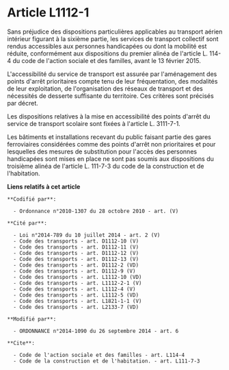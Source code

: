 # Article L1112-1

Sans préjudice des dispositions particulières applicables au transport aérien intérieur figurant à la sixième partie, les
services de transport collectif sont rendus accessibles aux personnes handicapées ou dont la mobilité est réduite,
conformément aux dispositions du premier alinéa de l'article L. 114-4 du code de l'action sociale et des familles, avant le
13 février 2015.

L'accessibilité du service de transport est assurée par l'aménagement des points d'arrêt prioritaires compte tenu de leur
fréquentation, des modalités de leur exploitation, de l'organisation des réseaux de transport et des nécessités de desserte
suffisante du territoire. Ces critères sont précisés par décret.

Les dispositions relatives à la mise en accessibilité des points d'arrêt du service de transport scolaire sont fixées à
l'article L. 3111-7-1.

Les bâtiments et installations recevant du public faisant partie des gares ferroviaires considérées comme des points d'arrêt
non prioritaires et pour lesquelles des mesures de substitution pour l'accès des personnes handicapées sont mises en place ne
sont pas soumis aux dispositions du troisième alinéa de l'article L. 111-7-3 du code de la construction et de l'habitation.

**Liens relatifs à cet article**

	**Codifié par**:

	  - Ordonnance n°2010-1307 du 28 octobre 2010 - art. (V)

	**Cité par**:

	  - Loi n°2014-789 du 10 juillet 2014 - art. 2 (V)
	  - Code des transports - art. D1112-10 (V)
	  - Code des transports - art. D1112-11 (V)
	  - Code des transports - art. D1112-12 (V)
	  - Code des transports - art. D1112-13 (V)
	  - Code des transports - art. D1112-2 (VD)
	  - Code des transports - art. D1112-9 (V)
	  - Code des transports - art. L1112-10 (VD)
	  - Code des transports - art. L1112-2-1 (V)
	  - Code des transports - art. L1112-4 (V)
	  - Code des transports - art. L1112-5 (VD)
	  - Code des transports - art. L1821-1-1 (V)
	  - Code des transports - art. L2133-7 (VD)

	**Modifié par**:

	  - ORDONNANCE n°2014-1090 du 26 septembre 2014 - art. 6

	**Cite**:

	  - Code de l'action sociale et des familles - art. L114-4
	  - Code de la construction et de l'habitation. - art. L111-7-3
